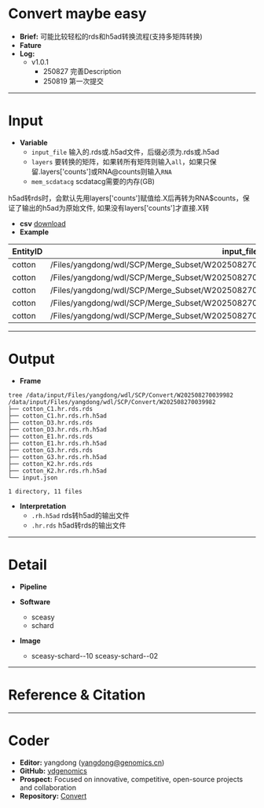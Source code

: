 # **Convert** maybe easy
- **Brief:** 可能比较轻松的rds和h5ad转换流程(支持多矩阵转换)
- **Fature** 
- **Log:** 
  - v1.0.1
    - 250827 完善Description
    - 250819 第一次提交


---
# Input
- **Variable**
  - `input_file` 输入的.rds或.h5ad文件，后缀必须为.rds或.h5ad
  - `layers` 要转换的矩阵，如果转所有矩阵则输入`all`，如果只保留.layers['counts']或RNA@counts则输入`RNA`
  - `mem_scdatacg` scdatacg需要的内存(GB)

h5ad转rds时，会默认先用layers['counts']赋值给.X后再转为RNA$counts，保证了输出的h5ad为原始文件, 如果没有layers['counts']才直接.X转

- **csv** [download]()
- **Example** 

| EntityID | input_file | layers | mem_scdatacg |
|-|-|-|-|
| cotton | /Files/yangdong/wdl/SCP/Merge_Subset/W202508270022225/cotton_fibre_0.5/cotton_C1.hr.rds.rds | RNA | 4 |
| cotton | /Files/yangdong/wdl/SCP/Merge_Subset/W202508270022225/cotton_fibre_0.5/cotton_D3.hr.rds.rds |   |   |
| cotton | /Files/yangdong/wdl/SCP/Merge_Subset/W202508270022225/cotton_fibre_0.5/cotton_E1.hr.rds.rds |   |   |
| cotton | /Files/yangdong/wdl/SCP/Merge_Subset/W202508270022225/cotton_fibre_0.5/cotton_G3.hr.rds.rds |   |   |
| cotton | /Files/yangdong/wdl/SCP/Merge_Subset/W202508270022225/cotton_fibre_0.5/cotton_K2.hr.rds.rds |   |   |


---
# Output
- **Frame**
```shell
tree /data/input/Files/yangdong/wdl/SCP/Convert/W202508270039982
/data/input/Files/yangdong/wdl/SCP/Convert/W202508270039982
├── cotton_C1.hr.rds.rds
├── cotton_C1.hr.rds.rh.h5ad
├── cotton_D3.hr.rds.rds
├── cotton_D3.hr.rds.rh.h5ad
├── cotton_E1.hr.rds.rds
├── cotton_E1.hr.rds.rh.h5ad
├── cotton_G3.hr.rds.rds
├── cotton_G3.hr.rds.rh.h5ad
├── cotton_K2.hr.rds.rds
├── cotton_K2.hr.rds.rh.h5ad
└── input.json

1 directory, 11 files
```

- **Interpretation**
  - `.rh.h5ad` rds转h5ad的输出文件
  - `.hr.rds` h5ad转rds的输出文件


---
# Detail
- **Pipeline**

- **Software**
  - sceasy
  - schard

- **Image**
  - sceasy-schard--10 sceasy-schard--02

---
# Reference & Citation
> 


---
# Coder
- **Editor:** yangdong (yangdong@genomics.cn)
- **GitHub:** [ydgenomics](https://github.com/ydgenomics)
- **Prospect:** Focused on innovative, competitive, open-source projects and collaboration
- **Repository:** [Convert]()